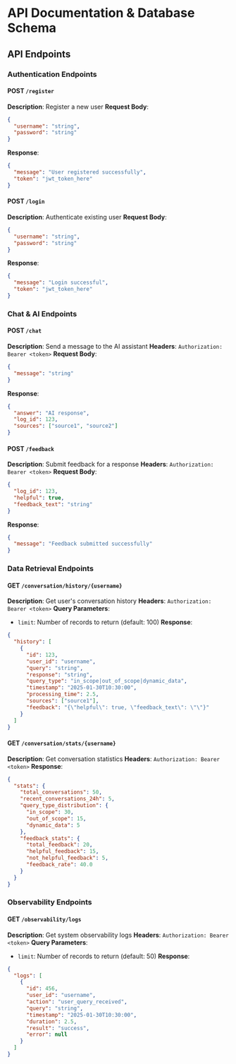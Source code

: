 # API Documentation & Database Schema

## API Endpoints

### Authentication Endpoints

#### POST `/register`
**Description**: Register a new user
**Request Body**:
```json
{
  "username": "string",
  "password": "string"
}
```
**Response**:
```json
{
  "message": "User registered successfully",
  "token": "jwt_token_here"
}
```

#### POST `/login`
**Description**: Authenticate existing user
**Request Body**:
```json
{
  "username": "string",
  "password": "string"
}
```
**Response**:
```json
{
  "message": "Login successful",
  "token": "jwt_token_here"
}
```

### Chat & AI Endpoints

#### POST `/chat`
**Description**: Send a message to the AI assistant
**Headers**: `Authorization: Bearer <token>`
**Request Body**:
```json
{
  "message": "string"
}
```
**Response**:
```json
{
  "answer": "AI response",
  "log_id": 123,
  "sources": ["source1", "source2"]
}
```

#### POST `/feedback`
**Description**: Submit feedback for a response
**Headers**: `Authorization: Bearer <token>`
**Request Body**:
```json
{
  "log_id": 123,
  "helpful": true,
  "feedback_text": "string"
}
```
**Response**:
```json
{
  "message": "Feedback submitted successfully"
}
```

### Data Retrieval Endpoints

#### GET `/conversation/history/{username}`
**Description**: Get user's conversation history
**Headers**: `Authorization: Bearer <token>`
**Query Parameters**:
- `limit`: Number of records to return (default: 100)
**Response**:
```json
{
  "history": [
    {
      "id": 123,
      "user_id": "username",
      "query": "string",
      "response": "string",
      "query_type": "in_scope|out_of_scope|dynamic_data",
      "timestamp": "2025-01-30T10:30:00",
      "processing_time": 2.5,
      "sources": ["source1"],
      "feedback": "{\"helpful\": true, \"feedback_text\": \"\"}"
    }
  ]
}
```

#### GET `/conversation/stats/{username}`
**Description**: Get conversation statistics
**Headers**: `Authorization: Bearer <token>`
**Response**:
```json
{
  "stats": {
    "total_conversations": 50,
    "recent_conversations_24h": 5,
    "query_type_distribution": {
      "in_scope": 30,
      "out_of_scope": 15,
      "dynamic_data": 5
    },
    "feedback_stats": {
      "total_feedback": 20,
      "helpful_feedback": 15,
      "not_helpful_feedback": 5,
      "feedback_rate": 40.0
    }
  }
}
```

### Observability Endpoints

#### GET `/observability/logs`
**Description**: Get system observability logs
**Headers**: `Authorization: Bearer <token>`
**Query Parameters**:
- `limit`: Number of records to return (default: 50)
**Response**:
```json
{
  "logs": [
    {
      "id": 456,
      "user_id": "username",
      "action": "user_query_received",
      "query": "string",
      "timestamp": "2025-01-30T10:30:00",
      "duration": 2.5,
      "result": "success",
      "error": null
    }
  ]
}
